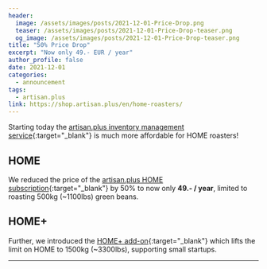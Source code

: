 ```yaml
---
header:
  image: /assets/images/posts/2021-12-01-Price-Drop.png
  teaser: /assets/images/posts/2021-12-01-Price-Drop-teaser.png
  og_image: /assets/images/posts/2021-12-01-Price-Drop-teaser.png
title: "50% Price Drop"
excerpt: "Now only 49.- EUR / year"
author_profile: false
date: 2021-12-01
categories:
  - announcement
tags: 
  - artisan.plus
link: https://shop.artisan.plus/en/home-roasters/
---
```


Starting today the [artisan.plus inventory management service](https://artisan.plus/){:target="_blank"} is much more affordable for HOME roasters!

## HOME

We reduced the price of the [artisan.plus HOME subscription](https://shop.artisan.plus/en/home-roasters/artisan.plus-home-roaster-subscription){:target="_blank"} by 50% to now only **49.- / year**, limited to roasting 500kg (~1100lbs) green beans.

## HOME+

Further, we introduced the [HOME+ add-on](https://shop.artisan.plus/en/home-roasters/artisan.plus-home-1000kg-addon){:target="_blank"} which lifts the limit on HOME to 1500kg (~3300lbs), supporting small startups.

---
